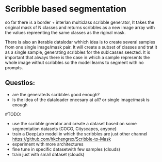# Scribble based segmentation

so far there is a border + interlan multiclass scribble generator, It takes the original mask of N classes and returns scribbles as a new image array with the values repreenting the same classes as the riginal mask.

There is also an iterable datalodar whhich idea is to create several samples from one single image/mask pair. It will create a subset of classes and trat it as a single sample, generating scribbles for the sublcasses seected. It is important that always there is the case in which a sample represents the whole image withut scribbles so the model learns to segment with no prompts.

## Questios:
  - are the generateds scribbles good enough?
  - Is the idea of the dataloader encesary at all? or single image/mask is enough



#TODO: 
  - use the scribble gnerator and create a dataset based on some segmentation datasets (COCO, Cityscapes, anyone)
  - train a DeepLab model in which the scribbles are just other channel https://github.com/hkchengrex/Scribble-to-Mask
  - experiment with more architectures
  - fine tune in specific datasetwith few samples (clouds)
  - train just with small dataset (clouds) 

